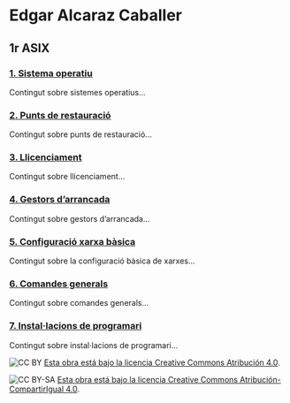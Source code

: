 # Edgar Alcaraz Caballer
## 1r ASIX

### [1. Sistema operatiu](sistema-operatiu.md)
Contingut sobre sistemes operatius...

### [2. Punts de restauració](punts-restauracio.md)
Contingut sobre punts de restauració...

### [3. Llicenciament](llicenciament.md)
Contingut sobre llicenciament...

### [4. Gestors d’arrancada](gestors-darrancada.md)
Contingut sobre gestors d’arrancada...

### [5. Configuració xarxa bàsica](configuracio-xarxa-basica.md)
Contingut sobre la configuració bàsica de xarxes...

### [6. Comandes generals](comandes-generals.md)
Contingut sobre comandes generals...

### [7. Instal·lacions de programari](Instalacions-de-programari.md)
Contingut sobre instal·lacions de programari...

![CC BY](https://licensebuttons.net/l/by/4.0/88x31.png)
[Esta obra está bajo la licencia Creative Commons Atribución 4.0](https://creativecommons.org/licenses/by/4.0/).

![CC BY-SA](https://licensebuttons.net/l/by-sa/4.0/88x31.png)
[Esta obra está bajo la licencia Creative Commons Atribución-CompartirIgual 4.0](https://creativecommons.org/licenses/by-sa/4.0/).
